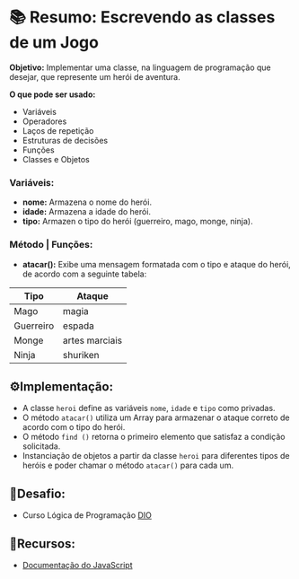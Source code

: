 # 📚 Resumo: Escrevendo as classes de um Jogo

**Objetivo:** Implementar uma classe, na linguagem de programação que desejar, que represente um herói de aventura.

**O que pode ser usado:** 

- Variáveis 
- Operadores 
- Laços de repetição 
- Estruturas de decisões 
- Funções 
- Classes e Objetos 

### Variáveis:
- **nome:** Armazena o nome do herói.
- **idade:** Armazena a idade do herói.
- **tipo:** Armazen o tipo do herói (guerreiro, mago, monge, ninja).

### Método | Funções:
- **atacar():** Exibe uma mensagem formatada com o tipo e ataque do herói, de acordo com a seguinte tabela:

|Tipo|	Ataque|
|----|-------|
|Mago|	magia|
|Guerreiro|	espada|
|Monge|	artes marciais|
|Ninja|	shuriken|

## ⚙️Implementação:

- A classe `heroi` define as variáveis `nome`, `idade` e `tipo` como privadas.
- O método `atacar()` utiliza um Array para armazenar o ataque correto de acordo com o tipo do herói.
- O método `find ()` retorna o primeiro elemento que satisfaz a condição solicitada.
- Instanciação de objetos a partir da classe `heroi` para diferentes tipos de heróis e poder chamar o método `atacar()` para cada um.

## 🥷Desafio:

- Curso Lógica de Programação [DIO](https://www.dio.me/)

## 🔎Recursos:

- [Documentação do JavaScript](https://developer.mozilla.org/pt-BR/docs/Web/JavaScript/Reference/Global_Objects/Array/find)
